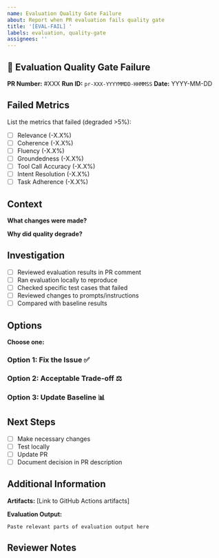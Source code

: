 ```yaml
---
name: Evaluation Quality Gate Failure
about: Report when PR evaluation fails quality gate
title: '[EVAL-FAIL] '
labels: evaluation, quality-gate
assignees: ''
---
```


## 🔴 Evaluation Quality Gate Failure

**PR Number:** #XXX
**Run ID:** `pr-XXX-YYYYMMDD-HHMMSS`
**Date:** YYYY-MM-DD

## Failed Metrics

List the metrics that failed (degraded >5%):

- [ ] Relevance (-X.X%)
- [ ] Coherence (-X.X%)
- [ ] Fluency (-X.X%)
- [ ] Groundedness (-X.X%)
- [ ] Tool Call Accuracy (-X.X%)
- [ ] Intent Resolution (-X.X%)
- [ ] Task Adherence (-X.X%)

## Context

**What changes were made?**
<!-- Describe the code/prompt/config changes -->

**Why did quality degrade?**
<!-- Your analysis of the root cause -->

## Investigation

- [ ] Reviewed evaluation results in PR comment
- [ ] Ran evaluation locally to reproduce
- [ ] Checked specific test cases that failed
- [ ] Reviewed changes to prompts/instructions
- [ ] Compared with baseline results

## Options

**Choose one:**

### Option 1: Fix the Issue ✅
<!-- Describe how you'll improve quality -->

### Option 2: Acceptable Trade-off ⚖️
<!-- Explain why degradation is acceptable (e.g., performance improvement, new feature) -->

### Option 3: Update Baseline 📊
<!-- Explain why baseline should be updated (e.g., test data changed, expected behavior changed) -->

## Next Steps

- [ ] Make necessary changes
- [ ] Test locally
- [ ] Update PR
- [ ] Document decision in PR description

## Additional Information

**Artifacts:** [Link to GitHub Actions artifacts]

**Evaluation Output:**
```
Paste relevant parts of evaluation output here
```

## Reviewer Notes

<!-- For reviewers: document decision and reasoning -->
